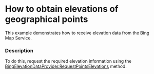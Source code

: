 # How to obtain elevations of geographical points


This example demonstrates how to receive elevation data from the Bing Map Service.


<h3>Description</h3>

To do this, request the required elevation information using the <a href="https://documentation.devexpress.com/#WPF/DevExpressXpfMapBingElevationDataProvider_RequestPointsElevationstopic(ZsR7ew)">BingElevationDataProvider.RequestPointsElevations</a>&nbsp;method.

<br/>



